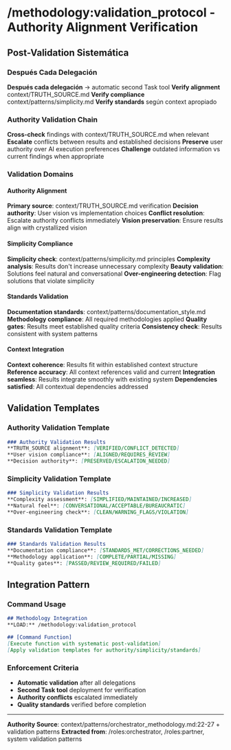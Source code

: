 # /methodology:validation_protocol - Authority Alignment Verification

## Post-Validation Sistemática

### Después Cada Delegación
**Después cada delegación** → automatic second Task tool
**Verify alignment** context/TRUTH_SOURCE.md
**Verify compliance** context/patterns/simplicity.md
**Verify standards** según context apropiado

### Authority Validation Chain
**Cross-check** findings with context/TRUTH_SOURCE.md when relevant
**Escalate** conflicts between results and established decisions
**Preserve** user authority over AI execution preferences
**Challenge** outdated information vs current findings when appropriate

### Validation Domains

#### Authority Alignment
**Primary source**: context/TRUTH_SOURCE.md verification
**Decision authority**: User vision vs implementation choices
**Conflict resolution**: Escalate authority conflicts immediately
**Vision preservation**: Ensure results align with crystallized vision

#### Simplicity Compliance
**Simplicity check**: context/patterns/simplicity.md principles
**Complexity analysis**: Results don't increase unnecessary complexity
**Beauty validation**: Solutions feel natural and conversational
**Over-engineering detection**: Flag solutions that violate simplicity

#### Standards Validation
**Documentation standards**: context/patterns/documentation_style.md
**Methodology compliance**: All required methodologies applied
**Quality gates**: Results meet established quality criteria
**Consistency check**: Results consistent with system patterns

#### Context Integration
**Context coherence**: Results fit within established context structure
**Reference accuracy**: All context references valid and current
**Integration seamless**: Results integrate smoothly with existing system
**Dependencies satisfied**: All contextual dependencies addressed

## Validation Templates

### Authority Validation Template
```markdown
### Authority Validation Results
**TRUTH_SOURCE alignment**: [VERIFIED/CONFLICT_DETECTED]
**User vision compliance**: [ALIGNED/REQUIRES_REVIEW]
**Decision authority**: [PRESERVED/ESCALATION_NEEDED]
```

### Simplicity Validation Template
```markdown
### Simplicity Validation Results
**Complexity assessment**: [SIMPLIFIED/MAINTAINED/INCREASED]
**Natural feel**: [CONVERSATIONAL/ACCEPTABLE/BUREAUCRATIC]
**Over-engineering check**: [CLEAN/WARNING_FLAGS/VIOLATION]
```

### Standards Validation Template
```markdown
### Standards Validation Results
**Documentation compliance**: [STANDARDS_MET/CORRECTIONS_NEEDED]
**Methodology application**: [COMPLETE/PARTIAL/MISSING]
**Quality gates**: [PASSED/REVIEW_REQUIRED/FAILED]
```

## Integration Pattern

### Command Usage
```markdown
## Methodology Integration
**LOAD:** /methodology:validation_protocol

## [Command Function]
[Execute function with systematic post-validation]
[Apply validation templates for authority/simplicity/standards]
```

### Enforcement Criteria
- **Automatic validation** after all delegations
- **Second Task tool** deployment for verification
- **Authority conflicts** escalated immediately
- **Quality standards** verified before completion

---
**Authority Source**: context/patterns/orchestrator_methodology.md:22-27 + validation patterns
**Extracted from**: /roles:orchestrator, /roles:partner, system validation patterns
